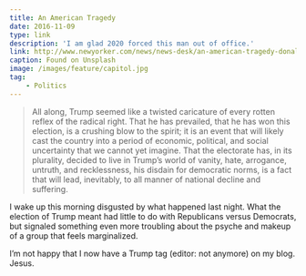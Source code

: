 ```yaml
---
title: An American Tragedy
date: 2016-11-09
type: link
description: 'I am glad 2020 forced this man out of office.'
link: http://www.newyorker.com/news/news-desk/an-american-tragedy-donald-trump
caption: Found on Unsplash
image: /images/feature/capitol.jpg
tag:
    - Politics
---
```

> All along, Trump seemed like a twisted caricature of every rotten reflex of the radical right. That he has prevailed, that he has won this election, is a crushing blow to the spirit; it is an event that will likely cast the country into a period of economic, political, and social uncertainty that we cannot yet imagine. That the electorate has, in its plurality, decided to live in Trump’s world of vanity, hate, arrogance, untruth, and recklessness, his disdain for democratic norms, is a fact that will lead, inevitably, to all manner of national decline and suffering.

I wake up this morning disgusted by what happened last night. What the election of Trump meant had little to do with Republicans versus Democrats, but signaled something even more troubling about the psyche and makeup of a group that feels marginalized.

I’m not happy that I now have a Trump tag (editor: not anymore) on my blog. Jesus.